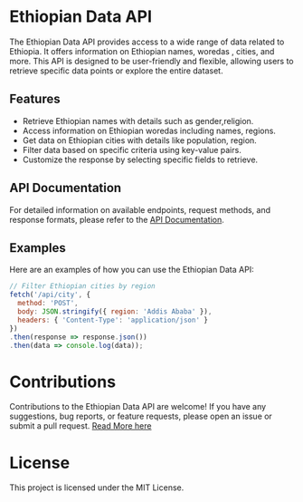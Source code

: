 # Ethiopian Data API

The Ethiopian Data API provides access to a wide range of data related to Ethiopia. It offers information on Ethiopian names, woredas , cities, and more. This API is designed to be user-friendly and flexible, allowing users to retrieve specific data points or explore the entire dataset.

## Features

- Retrieve Ethiopian names with details such as gender,religion.
- Access information on Ethiopian woredas including names, regions.
- Get data on Ethiopian cities with details like population, region.
- Filter data based on specific criteria using key-value pairs.
- Customize the response by selecting specific fields to retrieve.


## API Documentation

For detailed information on available endpoints, request methods, and response formats, please refer to the [API Documentation](https://api.mesob.menu/docs/api).

## Examples

Here are an examples of how you can use the Ethiopian Data API:

```javascript
// Filter Ethiopian cities by region
fetch('/api/city', {
  method: 'POST',
  body: JSON.stringify({ region: 'Addis Ababa' }),
  headers: { 'Content-Type': 'application/json' }
})
.then(response => response.json())
.then(data => console.log(data));

```

# Contributions
Contributions to the Ethiopian Data API are welcome! If you have any suggestions, bug reports, or feature requests, please open an issue or submit a pull request. [Read More here](https://github.com/semer-11/ethio-data/blob/main/CONTRIBUTING.md)

# License
This project is licensed under the MIT License.

